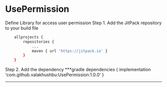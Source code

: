 # UsePermission
Define Library for access user permission
Step 1. Add the JitPack repository to your build file

```bash
	allprojects {
		repositories {
			...
			maven { url 'https://jitpack.io' }
		}
	}
 ```
 Step 2. Add the dependency
 ***gradle
 dependencies {
	        implementation 'com.github.valakhushbu:UsePermission:1.0.0'
	}
 ***
